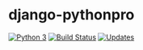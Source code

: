 # django-pythonpro

[![Python 3](https://pyup.io/repos/github/VitorDCM/django-pythonpro/python-3-shield.svg)](https://pyup.io/repos/github/VitorDCM/django-pythonpro/)
[![Build Status](https://app.travis-ci.com/VitorDCM/django-pythonpro.svg?branch=main)](https://app.travis-ci.com/VitorDCM/django-pythonpro)
[![Updates](https://pyup.io/repos/github/VitorDCM/django-pythonpro/shield.svg)](https://pyup.io/repos/github/VitorDCM/django-pythonpro/)
